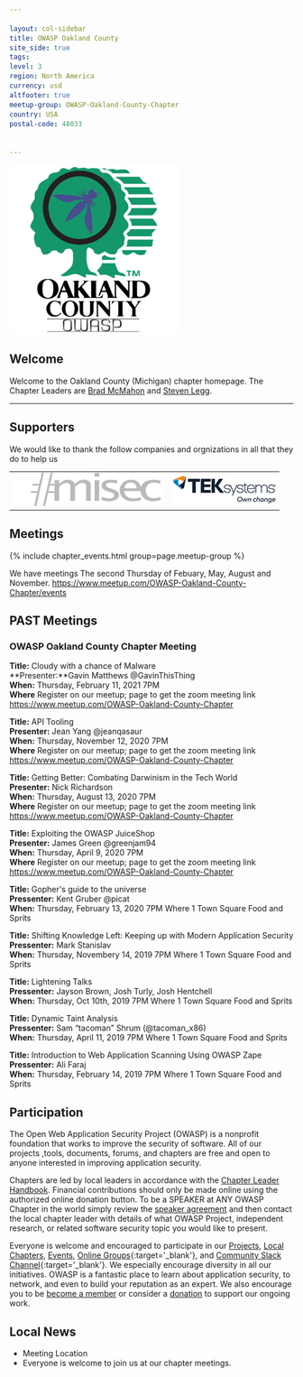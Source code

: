 ```yaml
---

layout: col-sidebar
title: OWASP Oakland County
site_side: true
tags:
level: 3
region: North America
currency: usd
altfooter: true
meetup-group: OWASP-Oakland-County-Chapter
country: USA
postal-code: 48033


---
```

<img src="assets/images/owasp_oc.jpg" width="300" />

## Welcome

Welcome to the Oakland County (Michigan) chapter homepage. The Chapter Leaders are <a href="mailto:bradley.mcmahon@owasp.org">Brad McMahon</a> and <a href="mailto:steven.legg@owasp.org">Steven Legg</a>.

<hr/>

## Supporters

We would like to thank the follow companies and orgnizations in all that they do to help us

<table class="sponsors-table">
    <tr>
        <td> <a href="https://www.misec.us/"> <img src="assets/images/misec.png" alt="Misec" title="Misec"/> </a> </td>
        <td> <a href="https://www.teksystems.com/"> <img src="assets/images/teksystems.png" alt="TEKsystems" title="TEKsystems"/> </a> </td>
    </tr>
</table>


## Meetings 
{% include chapter_events.html group=page.meetup-group %}

We have meetings The second Thursday of Febuary, May, August and November. 
https://www.meetup.com/OWASP-Oakland-County-Chapter/events

<blockquote>

</blockquote>


## PAST Meetings
### OWASP Oakland County Chapter Meeting ###
**Title:** Cloudy with a chance of Malware <br />
**Presenter:**Gavin Matthews @GavinThisThing <br />
**When:** Thursday, February 11, 2021 7PM <br />
**Where** Register on our meetup; page to get the zoom meeting link https://www.meetup.com/OWASP-Oakland-County-Chapter  

<blockquote>

</blockquote>

**Title:** API Tooling <br />
**Presenter:** Jean Yang @jeanqasaur <br />
**When:** Thursday, November 12, 2020 7PM <br />
**Where** Register on our meetup; page to get the zoom meeting link https://www.meetup.com/OWASP-Oakland-County-Chapter  

**Title:** Getting Better: Combating Darwinism in the Tech World <br />
**Presenter:** Nick Richardson <br />
**When:** Thursday, August 13, 2020 7PM <br />
**Where** Register on our meetup; page to get the zoom meeting link https://www.meetup.com/OWASP-Oakland-County-Chapter 

**Title:** Exploiting the OWASP JuiceShop <br />
**Presenter:** James Green @greenjam94 <br />
**When:** Thursday, April 9, 2020 7PM <br />
**Where** Register on our meetup; page to get the zoom meeting link https://www.meetup.com/OWASP-Oakland-County-Chapter 

**Title:** Gopher's guide to the universe  <br />
**Pressenter:** Kent Gruber @picat <br />
**When:** Thursday, February 13, 2020 7PM Where 1 Town Square Food and Sprits

**Title:** Shifting Knowledge Left: Keeping up with Modern Application Security <br />
**Pressenter:** Mark Stanislav <br />
**When:** Thursday, Novembery 14, 2019 7PM Where 1 Town Square Food and Sprits

**Title:** Lightening Talks <br />
**Pressenter:** Jayson Brown, Josh Turly, Josh Hentchell <br />
**When:** Thursday, Oct 10th, 2019 7PM Where 1 Town Square Food and Sprits

**Title:** Dynamic Taint Analysis <br />
**Pressenter:** Sam “tacoman” Shrum (@tacoman_x86) <br />
**When:** Thursday, April 11, 2019 7PM Where 1 Town Square Food and Sprits

**Title:** Introduction to Web Application Scanning Using OWASP Zape  <br />
**Pressenter:** Ali Faraj <br />
**When:** Thursday, February 14, 2019 7PM Where 1 Town Square Food and Sprits

## Participation
The Open Web Application Security Project (OWASP) is a nonprofit foundation that works to improve the security of software. All of our projects ,tools, documents, forums, and chapters are free and open to anyone interested in improving application security. 

Chapters are led by local leaders in accordance with the [Chapter Leader Handbook](/www-policy/rules-of-procedure/chapter-handbook). Financial contributions should only be made online using the authorized online donation button. To be a SPEAKER at ANY OWASP Chapter in the world simply review the [speaker agreement](/www-policy/speaker-agreement) and then contact the local chapter leader with details of what OWASP Project, independent research, or related software security topic you would like to present.

Everyone is welcome and encouraged to participate in our [Projects](/projects), [Local Chapters](/chapters), [Events](/events), [Online Groups](https://groups.google.com/a/owasp.com/){:target='_blank'}, and [Community Slack Channel](https://owasp.slack.com/){:target='_blank'}. We especially encourage diversity in all our initiatives. OWASP is a fantastic place to learn about application security, to network, and even to build your reputation as an expert. We also encourage you to be [become a member](/membership) or consider a [donation](/donate) to support our ongoing work.

## Local News
- Meeting Location
- Everyone is welcome to join us at our chapter meetings.

